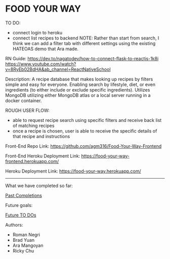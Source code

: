 # FOOD YOUR WAY

TO DO:
- connect login to heroku
- connect list recipes to backend
NOTE: Rather than start from search, I think we can add a filter tab with different settings
using the existing HATEOAS demo that Ara made.



RN Guide:
https://dev.to/nagatodev/how-to-connect-flask-to-reactjs-1k8i
https://www.youtube.com/watch?v=8RyEb02BdHA&ab_channel=ReactNativeSchool


Description:
A recipe database that makes looking up recipes by filters simple and easy for everyone. Enabling search by lifestyle, diet, or even ingredients (to either include or exclude specific ingredients). Utilizes MongoDB utilizing either MongoDB atlas or a local server running in a docker container.

ROUGH USER FLOW:
- able to request recipe search using specific filters and receive back list of matching recipes
- once a recipe is chosen, user is able to receive the specific details of that recipe and instructions

Front-End Repo Link: https://github.com/agm316/Food-Your-Way-Frontend

Front-End Heroku Deployment Link: https://food-your-way-frontend.herokuapp.com/

Heroku Deployment Link: https://food-your-way.herokuapp.com/

------------------------------------------------------------------------------------------------------------------
What we have completed so far:

[Past Completions](PastCompletion.md)

Future goals:

[Future TO DOs](FurtherGoals.md)

Authors:
- Roman Negri
- Brad Yuan
- Ara Mangoyan
- Ricky Chu
